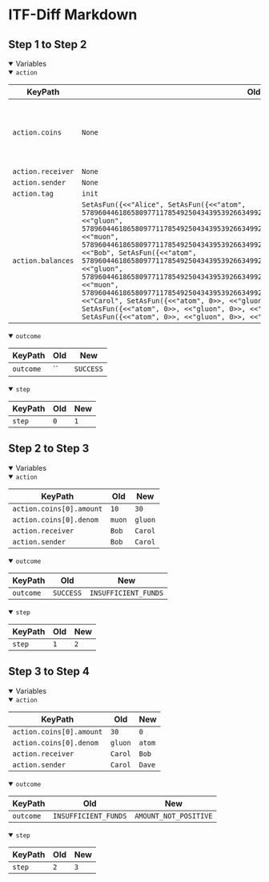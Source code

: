 # ITF-Diff Markdown

## Step 1 to Step 2

<details open>

<summary>Variables</summary>

<details open>

<summary><code>action</code></summary>


|KeyPath|Old|New|
|-|-|-|
|`action.coins`|`None`|`<<[ amount \|-> 10, denom \|-> "muon" ]>>`|
|`action.receiver`|`None`|`"Bob"`|
|`action.sender`|`None`|`"Bob"`|
|`action.tag`|`init`|`send`|
|`action.balances`|`SetAsFun({<<"Alice", SetAsFun({<<"atom", 57896044618658097711785492504343953926634992332820282019728792003956564819967>>, <<"gluon", 57896044618658097711785492504343953926634992332820282019728792003956564819967>>, <<"muon", 57896044618658097711785492504343953926634992332820282019728792003956564819967>>})>>, <<"Bob", SetAsFun({<<"atom", 57896044618658097711785492504343953926634992332820282019728792003956564819967>>, <<"gluon", 57896044618658097711785492504343953926634992332820282019728792003956564819967>>, <<"muon", 57896044618658097711785492504343953926634992332820282019728792003956564819967>>})>>, <<"Carol", SetAsFun({<<"atom", 0>>, <<"gluon", 0>>, <<"muon", 0>>})>>, <<"Dave", SetAsFun({<<"atom", 0>>, <<"gluon", 0>>, <<"muon", 0>>})>>, <<"Eve", SetAsFun({<<"atom", 0>>, <<"gluon", 0>>, <<"muon", 0>>})>>})`|`None`|

</details>
<details open>

<summary><code>outcome</code></summary>


|KeyPath|Old|New|
|-|-|-|
|`outcome`|``|`SUCCESS`|

</details>
<details open>

<summary><code>step</code></summary>


|KeyPath|Old|New|
|-|-|-|
|`step`|`0`|`1`|

</details>

</details>

## Step 2 to Step 3

<details open>

<summary>Variables</summary>

<details open>

<summary><code>action</code></summary>


|KeyPath|Old|New|
|-|-|-|
|`action.coins[0].amount`|`10`|`30`|
|`action.coins[0].denom`|`muon`|`gluon`|
|`action.receiver`|`Bob`|`Carol`|
|`action.sender`|`Bob`|`Carol`|

</details>
<details open>

<summary><code>outcome</code></summary>


|KeyPath|Old|New|
|-|-|-|
|`outcome`|`SUCCESS`|`INSUFFICIENT_FUNDS`|

</details>
<details open>

<summary><code>step</code></summary>


|KeyPath|Old|New|
|-|-|-|
|`step`|`1`|`2`|

</details>

</details>

## Step 3 to Step 4

<details open>

<summary>Variables</summary>

<details open>

<summary><code>action</code></summary>


|KeyPath|Old|New|
|-|-|-|
|`action.coins[0].amount`|`30`|`0`|
|`action.coins[0].denom`|`gluon`|`atom`|
|`action.receiver`|`Carol`|`Bob`|
|`action.sender`|`Carol`|`Dave`|

</details>
<details open>

<summary><code>outcome</code></summary>


|KeyPath|Old|New|
|-|-|-|
|`outcome`|`INSUFFICIENT_FUNDS`|`AMOUNT_NOT_POSITIVE`|

</details>
<details open>

<summary><code>step</code></summary>


|KeyPath|Old|New|
|-|-|-|
|`step`|`2`|`3`|

</details>

</details>

